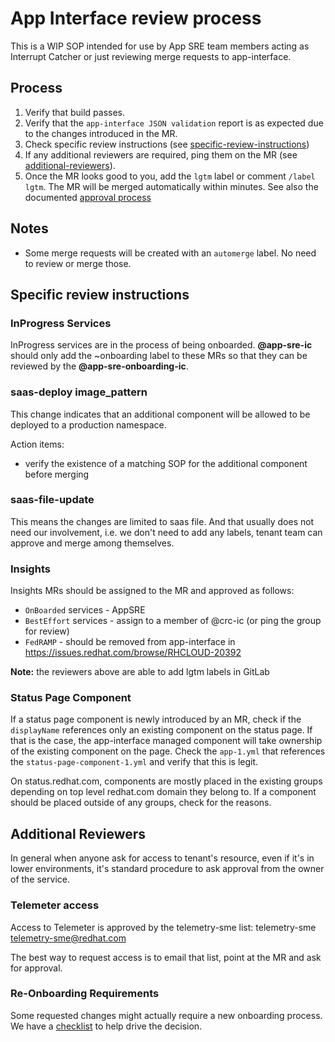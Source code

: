 # App Interface review process

This is a WIP SOP intended for use by App SRE team members acting as Interrupt Catcher or just reviewing merge requests to app-interface.

## Process

1. Verify that build passes.
2. Verify that the `app-interface JSON validation` report is as expected due to the changes introduced in the MR.
3. Check specific review instructions (see [specific-review-instructions](#specific-review-instructions))
4. If any additional reviewers are required, ping them on the MR (see [additional-reviewers](#additional-reviewers)).
5. Once the MR looks good to you, add the `lgtm` label or comment `/label lgtm`. The MR will be merged automatically within minutes. See also the documented [approval process](/docs/app-sre/continuous-delivery-in-app-interface.md#approval-process)

## Notes

* Some merge requests will be created with an `automerge` label. No need to review or merge those.

## Specific review instructions

### InProgress Services

InProgress services are in the process of being onboarded. **@app-sre-ic** should only add the ~onboarding label to these MRs so that they can be reviewed by the **@app-sre-onboarding-ic**.

### saas-deploy image_pattern

This change indicates that an additional component will be allowed to be deployed to a production namespace.

Action items:
* verify the existence of a matching SOP for the additional component before merging

### saas-file-update

This means the changes are limited to saas file. And that usually does not need our involvement, i.e. we don't need to add any labels, tenant team can approve and merge among themselves.

### Insights

Insights MRs should be assigned to the MR and approved as follows:

- `OnBoarded` services - AppSRE
- `BestEffort` services - assign to a member of @crc-ic (or ping the group for review)
- `FedRAMP` - should be removed from app-interface in https://issues.redhat.com/browse/RHCLOUD-20392

**Note:** the reviewers above are able to add lgtm labels in GitLab

### Status Page Component

If a status page component is newly introduced by an MR, check if the `displayName` references only an existing component on the status page.
If that is the case, the app-interface managed component will take ownership of the existing component on the page. Check the `app-1.yml` that
references the `status-page-component-1.yml` and verify that this is legit.

On status.redhat.com, components are mostly placed in the existing groups depending on top level redhat.com domain they belong to. If a
component should be placed outside of any groups, check for the reasons.

## Additional Reviewers

In general when anyone ask for access to tenant's resource, even if it's in lower environments, it's standard procedure to ask approval from the owner of the service.

### Telemeter access

Access to Telemeter is approved by the telemetry-sme list: telemetry-sme <telemetry-sme@redhat.com> 

The best way to request access is to email that list, point at the MR and ask for approval.

### Re-Onboarding Requirements

Some requested changes might actually require a new onboarding process.
We have a [checklist](/docs/app-sre/re-onboarding-checklist.md) to help drive the decision.

